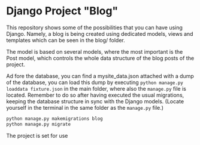# Django Project "Blog"

This repository shows some of the possibilities that you can have using Django. Namely, a blog is being created using dedicated models, views and templates which can be seen in the blog/ folder.

The model is based on several models, where the most important is the Post model, which controls the whole data structure of the blog posts of the project.

Ad fore the database, you can find a mysite_data.json attached with a dump of the database, you can load this dump by executing `python manage.py loaddata fixture.json` in the main folder, where also the `manage.py` file is located.
Remember to do so after having executed the usual migrations, keeping the database structure in sync with the Django models.  (Locate yourself in the terminal in the same folder as the `manage.py` file.)
```bash
python manage.py makemigrations blog
python manage.py migrate
```

The project is set for use 

